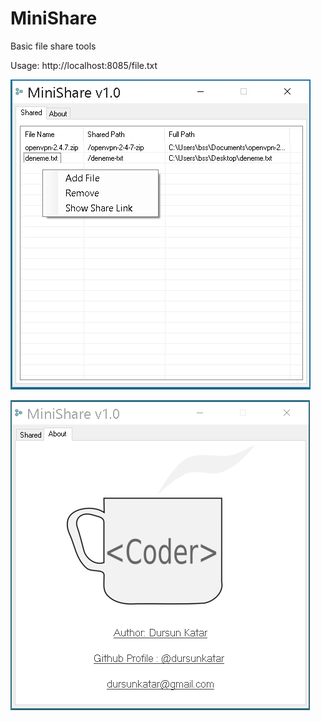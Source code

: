 # MiniShare
Basic file share tools

Usage: http://localhost:8085/file.txt

![file share](https://github.com/dursunkatar/MiniShare/blob/master/screen.jpg)


![dursun katar](https://github.com/dursunkatar/MiniShare/blob/master/about.png)
